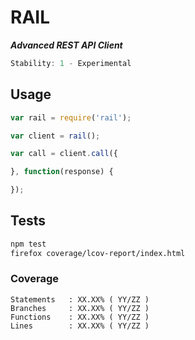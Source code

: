 # RAIL

**_Advanced REST API Client_**

```js
Stability: 1 - Experimental
```

## Usage

```js
var rail = require('rail');

var client = rail();

var call = client.call({

}, function(response) {

});
```

## Tests

```bash
npm test
firefox coverage/lcov-report/index.html
```

### Coverage

```
Statements   : XX.XX% ( YY/ZZ )
Branches     : XX.XX% ( YY/ZZ )
Functions    : XX.XX% ( YY/ZZ )
Lines        : XX.XX% ( YY/ZZ )
```
